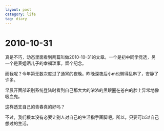 ```yaml
---
layout: post
category: life
tag: diary
---
```


2010-10-31
====

真是不巧，动态里面看到两篇叫做2010-10-31的文章。一个是初中同学竞选，另一个是表姐晒儿子的幸福琐事。留个纪念。

而我呢？今年第无数次度过了通宵的夜晚。昨晚深夜后小m也懒得乱串了，安静了许多。

早晨开面部识别系统登陆时看到自己那大大的浓浓的黑眼圈在苍白的脸上异常地像吸血鬼。

这样透支自己的青春真的好吗？

不过，我们根本没有必要让别人对自己的生活指手画脚吧。所以，只要可以过自己想过的生活。

